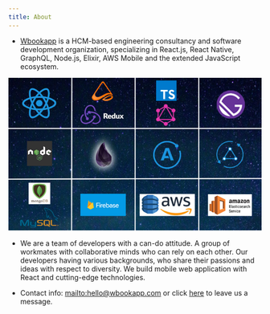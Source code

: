 ```yaml
---
title: About
---
```


- [Wbookapp](/) is a HCM-based engineering consultancy and software development organization, specializing in React.js, React Native, GraphQL, Node.js, Elixir, AWS Mobile and the extended JavaScript ecosystem.

![wba_about](./wba_3.jpg)

- We are a team of developers with a can-do attitude. A group of workmates with collaborative minds who can rely on each other. Our developers having various backgrounds, who share their passions and ideas with respect to diversity. We build mobile web application with React and cutting-edge technologies.

- Contact info: <mailto:hello@wbookapp.com> or click [here](/contact) to leave us a message.
